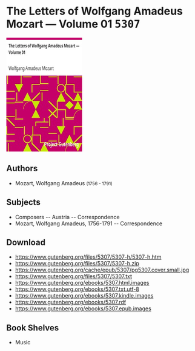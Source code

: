 # The Letters of Wolfgang Amadeus Mozart — Volume 01 <kbd>5307</kbd>

![](./cover.medium.jpg "")

## Authors


 - Mozart, Wolfgang Amadeus <small>(1756 - 1791)</small>

## Subjects


 - Composers -- Austria -- Correspondence
 - Mozart, Wolfgang Amadeus, 1756-1791 -- Correspondence

## Download


 - https://www.gutenberg.org/files/5307/5307-h/5307-h.htm
 - https://www.gutenberg.org/files/5307/5307-h.zip
 - https://www.gutenberg.org/cache/epub/5307/pg5307.cover.small.jpg
 - https://www.gutenberg.org/files/5307/5307.txt
 - https://www.gutenberg.org/ebooks/5307.html.images
 - https://www.gutenberg.org/ebooks/5307.txt.utf-8
 - https://www.gutenberg.org/ebooks/5307.kindle.images
 - https://www.gutenberg.org/ebooks/5307.rdf
 - https://www.gutenberg.org/ebooks/5307.epub.images

## Book Shelves


 - Music
